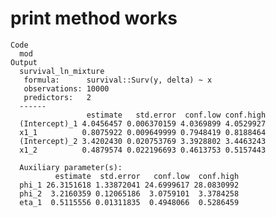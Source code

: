 # print method works

    Code
      mod
    Output
      survival_ln_mixture
       formula:      survival::Surv(y, delta) ~ x
       observations: 10000
       predictors:   2
      ------
                     estimate   std.error  conf.low conf.high
      (Intercept)_1 4.0456457 0.006370159 4.0369899 4.0529927
      x1_1          0.8075922 0.009649999 0.7948419 0.8188464
      (Intercept)_2 3.4202430 0.020753769 3.3928802 3.4463243
      x1_2          0.4879574 0.022196693 0.4613753 0.5157443
      
      Auxiliary parameter(s):
              estimate  std.error   conf.low  conf.high
      phi_1 26.3151618 1.33872041 24.6999617 28.0830992
      phi_2  3.2160359 0.12065186  3.0759101  3.3784258
      eta_1  0.5115556 0.01311835  0.4948066  0.5286459

